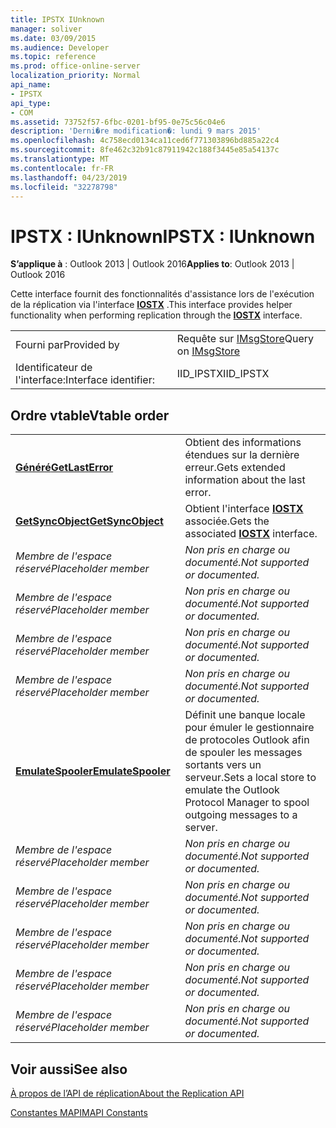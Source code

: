 ```yaml
---
title: IPSTX IUnknown
manager: soliver
ms.date: 03/09/2015
ms.audience: Developer
ms.topic: reference
ms.prod: office-online-server
localization_priority: Normal
api_name:
- IPSTX
api_type:
- COM
ms.assetid: 73752f57-6fbc-0201-bf95-0e75c56c04e6
description: 'Derni�re modification�: lundi 9 mars 2015'
ms.openlocfilehash: 4c758ecd0134ca11ced6f771303896bd885a22c4
ms.sourcegitcommit: 8fe462c32b91c87911942c188f3445e85a54137c
ms.translationtype: MT
ms.contentlocale: fr-FR
ms.lasthandoff: 04/23/2019
ms.locfileid: "32278798"
---
```

# <a name="ipstx--iunknown"></a><span data-ttu-id="8820d-103">IPSTX : IUnknown</span><span class="sxs-lookup"><span data-stu-id="8820d-103">IPSTX : IUnknown</span></span>

  
  
<span data-ttu-id="8820d-104">**S’applique à** : Outlook 2013 | Outlook 2016</span><span class="sxs-lookup"><span data-stu-id="8820d-104">**Applies to**: Outlook 2013 | Outlook 2016</span></span> 
  
<span data-ttu-id="8820d-105">Cette interface fournit des fonctionnalités d'assistance lors de l'exécution de la réplication via l'interface **[IOSTX](iostxiunknown.md)** .</span><span class="sxs-lookup"><span data-stu-id="8820d-105">This interface provides helper functionality when performing replication through the **[IOSTX](iostxiunknown.md)** interface.</span></span> 
  
|||
|:-----|:-----|
|<span data-ttu-id="8820d-106">Fourni par</span><span class="sxs-lookup"><span data-stu-id="8820d-106">Provided by</span></span>  <br/> |<span data-ttu-id="8820d-107">Requête sur [IMsgStore](imsgstoreimapiprop.md)</span><span class="sxs-lookup"><span data-stu-id="8820d-107">Query on [IMsgStore](imsgstoreimapiprop.md)</span></span> <br/> |
|<span data-ttu-id="8820d-108">Identificateur de l'interface:</span><span class="sxs-lookup"><span data-stu-id="8820d-108">Interface identifier:</span></span>  <br/> |<span data-ttu-id="8820d-109">IID_IPSTX</span><span class="sxs-lookup"><span data-stu-id="8820d-109">IID_IPSTX</span></span>  <br/> |
   
## <a name="vtable-order"></a><span data-ttu-id="8820d-110">Ordre vtable</span><span class="sxs-lookup"><span data-stu-id="8820d-110">Vtable order</span></span>

|||
|:-----|:-----|
|<span data-ttu-id="8820d-111">**[Généré](ipstx-getlasterror.md)**</span><span class="sxs-lookup"><span data-stu-id="8820d-111">**[GetLastError](ipstx-getlasterror.md)**</span></span> <br/> |<span data-ttu-id="8820d-112">Obtient des informations étendues sur la dernière erreur.</span><span class="sxs-lookup"><span data-stu-id="8820d-112">Gets extended information about the last error.</span></span>  <br/> |
|<span data-ttu-id="8820d-113">**[GetSyncObject](ipstx-getsyncobject.md)**</span><span class="sxs-lookup"><span data-stu-id="8820d-113">**[GetSyncObject](ipstx-getsyncobject.md)**</span></span> <br/> |<span data-ttu-id="8820d-114">Obtient l'interface **[IOSTX](iostxiunknown.md)** associée.</span><span class="sxs-lookup"><span data-stu-id="8820d-114">Gets the associated **[IOSTX](iostxiunknown.md)** interface.</span></span>  <br/> |
| <span data-ttu-id="8820d-115">*Membre de l'espace réservé*</span><span class="sxs-lookup"><span data-stu-id="8820d-115">*Placeholder member*</span></span>  <br/> | <span data-ttu-id="8820d-116">*Non pris en charge ou documenté.*</span><span class="sxs-lookup"><span data-stu-id="8820d-116">*Not supported or documented.*</span></span>  <br/> |
| <span data-ttu-id="8820d-117">*Membre de l'espace réservé*</span><span class="sxs-lookup"><span data-stu-id="8820d-117">*Placeholder member*</span></span>  <br/> | <span data-ttu-id="8820d-118">*Non pris en charge ou documenté.*</span><span class="sxs-lookup"><span data-stu-id="8820d-118">*Not supported or documented.*</span></span>  <br/> |
| <span data-ttu-id="8820d-119">*Membre de l'espace réservé*</span><span class="sxs-lookup"><span data-stu-id="8820d-119">*Placeholder member*</span></span>  <br/> | <span data-ttu-id="8820d-120">*Non pris en charge ou documenté.*</span><span class="sxs-lookup"><span data-stu-id="8820d-120">*Not supported or documented.*</span></span>  <br/> |
| <span data-ttu-id="8820d-121">*Membre de l'espace réservé*</span><span class="sxs-lookup"><span data-stu-id="8820d-121">*Placeholder member*</span></span>  <br/> | <span data-ttu-id="8820d-122">*Non pris en charge ou documenté.*</span><span class="sxs-lookup"><span data-stu-id="8820d-122">*Not supported or documented.*</span></span>  <br/> |
|<span data-ttu-id="8820d-123">**[EmulateSpooler](ipstx-emulatespooler.md)**</span><span class="sxs-lookup"><span data-stu-id="8820d-123">**[EmulateSpooler](ipstx-emulatespooler.md)**</span></span> <br/> |<span data-ttu-id="8820d-124">Définit une banque locale pour émuler le gestionnaire de protocoles Outlook afin de spouler les messages sortants vers un serveur.</span><span class="sxs-lookup"><span data-stu-id="8820d-124">Sets a local store to emulate the Outlook Protocol Manager to spool outgoing messages to a server.</span></span>  <br/> |
| <span data-ttu-id="8820d-125">*Membre de l'espace réservé*</span><span class="sxs-lookup"><span data-stu-id="8820d-125">*Placeholder member*</span></span>  <br/> | <span data-ttu-id="8820d-126">*Non pris en charge ou documenté.*</span><span class="sxs-lookup"><span data-stu-id="8820d-126">*Not supported or documented.*</span></span>  <br/> |
| <span data-ttu-id="8820d-127">*Membre de l'espace réservé*</span><span class="sxs-lookup"><span data-stu-id="8820d-127">*Placeholder member*</span></span>  <br/> | <span data-ttu-id="8820d-128">*Non pris en charge ou documenté.*</span><span class="sxs-lookup"><span data-stu-id="8820d-128">*Not supported or documented.*</span></span>  <br/> |
| <span data-ttu-id="8820d-129">*Membre de l'espace réservé*</span><span class="sxs-lookup"><span data-stu-id="8820d-129">*Placeholder member*</span></span>  <br/> | <span data-ttu-id="8820d-130">*Non pris en charge ou documenté.*</span><span class="sxs-lookup"><span data-stu-id="8820d-130">*Not supported or documented.*</span></span>  <br/> |
| <span data-ttu-id="8820d-131">*Membre de l'espace réservé*</span><span class="sxs-lookup"><span data-stu-id="8820d-131">*Placeholder member*</span></span>  <br/> | <span data-ttu-id="8820d-132">*Non pris en charge ou documenté.*</span><span class="sxs-lookup"><span data-stu-id="8820d-132">*Not supported or documented.*</span></span>  <br/> |
| <span data-ttu-id="8820d-133">*Membre de l'espace réservé*</span><span class="sxs-lookup"><span data-stu-id="8820d-133">*Placeholder member*</span></span>  <br/> | <span data-ttu-id="8820d-134">*Non pris en charge ou documenté.*</span><span class="sxs-lookup"><span data-stu-id="8820d-134">*Not supported or documented.*</span></span>  <br/> |
   
## <a name="see-also"></a><span data-ttu-id="8820d-135">Voir aussi</span><span class="sxs-lookup"><span data-stu-id="8820d-135">See also</span></span>



[<span data-ttu-id="8820d-136">À propos de l’API de réplication</span><span class="sxs-lookup"><span data-stu-id="8820d-136">About the Replication API</span></span>](about-the-replication-api.md)
  
[<span data-ttu-id="8820d-137">Constantes MAPI</span><span class="sxs-lookup"><span data-stu-id="8820d-137">MAPI Constants</span></span>](mapi-constants.md)

